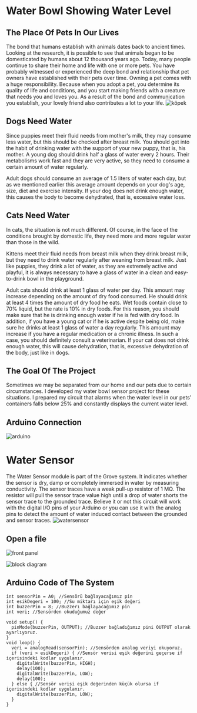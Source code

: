 # Water Bowl Showing Water Level


## The Place Of Pets In Our Lives

The bond that humans establish with animals dates back to ancient times. Looking at the research, it is possible to see that animals began to be domesticated by humans about 12 thousand years ago. Today, many people continue to share their home and life with one or more pets. You have probably witnessed or experienced the deep bond and relationship that pet owners have established with their pets over time.
Owning a pet comes with a huge responsibility. Because when you adopt a pet, you determine its quality of life and conditions, and you start making friends with a creature that needs you and loves you. As a result of the bond and communication you establish, your lovely friend also contributes a lot to your life.
![köpek](https://blog.dodomama.com/wp-content/uploads/2018/08/kedi-ve-kopek-mamalari.jpg)
## Dogs Need Water

Since puppies meet their fluid needs from mother's milk, they may consume less water, but this should be checked after breast milk. You should get into the habit of drinking water with the support of your new puppy, that is, his mother. A young dog should drink half a glass of water every 2 hours. Their metabolisms work fast and they are very active, so they need to consume a certain amount of water regularly.

Adult dogs should consume an average of 1.5 liters of water each day, but as we mentioned earlier this average amount depends on your dog's age, size, diet and exercise intensity. If your dog does not drink enough water, this causes the body to become dehydrated, that is, excessive water loss.

## Cats Need Water
In cats, the situation is not much different. Of course, in the face of the conditions brought by domestic life, they need more and more regular water than those in the wild.

Kittens meet their fluid needs from breast milk when they drink breast milk, but they need to drink water regularly after weaning from breast milk. Just like puppies, they drink a lot of water, as they are extremely active and playful, it is always necessary to have a glass of water in a clean and easy-to-drink bowl in the playground.

Adult cats should drink at least 1 glass of water per day. This amount may increase depending on the amount of dry food consumed. He should drink at least 4 times the amount of dry food he eats. Wet foods contain close to 70% liquid, but the rate is 10% in dry foods. For this reason, you should make sure that he is drinking enough water if he is fed with dry food. In addition, if you have a young cat or if he is active despite being old, make sure he drinks at least 1 glass of water a day regularly. This amount may increase if you have a regular medication or a chronic illness. In such a case, you should definitely consult a veterinarian. If your cat does not drink enough water, this will cause dehydration, that is, excessive dehydration of the body, just like in dogs.


## The Goal Of The Project

Sometimes we may be separated from our home and our pets due to certain circumstances. I developed my water bowl sensor project for these situations. I prepared my circuit that alarms when the water level in our pets' containers falls below 25% and constantly displays the current water level.
## Arduino Connection

![arduino](https://maker.robotistan.com/wp-content/uploads/2019/05/yagmur-sensoru_bb-1024x355.jpg)

# Water Sensor

The Water Sensor module is part of the Grove system. It indicates whether the sensor is dry, damp or completely immersed in water by measuring conductivity. The sensor traces have a weak pull-up resistor of 1 MΩ. The resistor will pull the sensor trace value high until a drop of water shorts the sensor trace to the grounded trace. Believe it or not this circuit will work with the digital I/O pins of your Arduino or you can use it with the analog pins to detect the amount of water induced contact between the grounded and sensor traces.
![watersensor](https://maker.robotistan.com/wp-content/uploads/2019/05/su-seviyesi-yagmur-sensoru-water-level-rain-sensor-4120-17-B.jpg) 



## Open a file

![front panel](https://user-images.githubusercontent.com/106698029/172064324-892d8abd-30e5-4402-875e-c3eae4773a6a.png)

![block diagram](https://user-images.githubusercontent.com/106698029/172064417-8525657c-aab7-4b19-9d46-18a0a44bf0ba.png)

## Arduino Code of The System

```
int sensorPin = A0; //Sensörü bağlayacağımız pin
int esikDegeri = 100; //Su miktarı için eşik değeri
int buzzerPin = 8; //Buzzerı bağlayacağımız pin
int veri; //Sensörden okuduğumuz değer

void setup() {
  pinMode(buzzerPin, OUTPUT); //Buzzer bağladığımız pini OUTPUT olarak ayarlıyoruz.  
}
void loop() {
  veri = analogRead(sensorPin); //Sensörden analog veriyi okuyoruz.
  if (veri > esikDegeri) { //Sensör verisi eşik değerini geçerse if içerisindeki kodlar uygulanır.
    digitalWrite(buzzerPin, HIGH);
    delay(100);
    digitalWrite(buzzerPin, LOW);
    delay(100);
  } else { //Sensör verisi eşik değerinden küçük olursa if içerisindeki kodlar uygulanır.
    digitalWrite(buzzerPin, LOW);
  }
}
```
